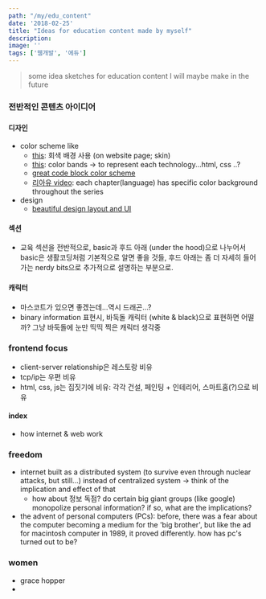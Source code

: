 ```yaml
---
path: "/my/edu_content"
date: '2018-02-25'
title: "Ideas for education content made by myself"
description: 
image: ''
tags: ['웹개발', '에듀']
---
```

> some idea sketches for education content I will maybe make in the future

### 전반적인 콘텐츠 아이디어

#### 디자인
- color scheme like 
    - [this](http://www.dontfeartheinternet.com/): 회색 배경 사용 (on website page; skin)
    - [this](http://www.evolutionoftheweb.com/): color bands -> to represent each technology...html, css ..?
    - [great code block color scheme](https://30-seconds.github.io/30-seconds-of-css/)
    - [리아유 video](https://www.youtube.com/watch?v=ptBZdXl4P6c): each chapter(language) has specific color background throughout the series
- design
    - [beautiful design layout and UI](https://internetingishard.com/)
    


#### 섹션
- 교육 섹션을 전반적으로, basic과 후드 아래 (under the hood)으로 나누어서 basic은 생활코딩처럼 기본적으로 알면 좋을 것들, 후드 아래는 좀 더 자세히 들어가는 nerdy bits으로 추가적으로 설명하는 부분으로.

#### 캐릭터
- 마스코트가 있으면 좋겠는데...역시 드래곤...?
- binary information 표현시, 바둑돌 캐릭터 (white & black)으로 표현하면 어떨까? 그냥 바둑돌에 눈만 띡띡 찍은 캐릭터 생각중

### frontend focus
- client-server relationship은 레스토랑 비유
- tcp/ip는 우편 비유
- html, css, js는 집짓기에 비유: 각각 건설, 페인팅 + 인테리어, 스마트홈(?)으로 비유

#### index
- how internet & web work

### freedom
- internet built as a distributed system (to survive even through nuclear attacks, but still...) instead of centralized system -> think of the implication and effect of that
    - how about 정보 독점? do certain big giant groups (like google) monopolize personal information? if so, what are the implications?
- the advent of personal computers (PCs): before, there was a fear about the computer becoming a medium for the 'big brother', but like the ad for macintosh computer in 1989, it proved differently. how has pc's turned out to be?

### women
- grace hopper
- 